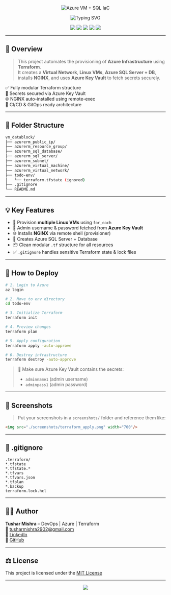 <p align="center">
  <img src="https://capsule-render.vercel.app/api?type=cylinder&colorGradient=0A66C2,5C4EE5&height=200&fontSize=45&fontColor=FFFFFF&text=Azure%20VM%20%2B%20SQL%20IaC&animation=fadeIn&desc=Terraform%20%E2%80%94%20NGINX%20%E2%80%94%20Key%20Vault&descSize=20&descAlign=64&descAlignY=75" alt="Azure VM + SQL IaC"/>
</p>

<p align="center">
  <img src="https://readme-typing-svg.demolab.com?font=JetBrains+Mono&size=22&pause=1000&color=5C4EE5&center=true&vCenter=true&width=435&lines=Scalable+IaC;Secure+by+Design;Ready+for+CI%2FCD" alt="Typing SVG" />
</p>

<p align="center">
  <img src="https://img.shields.io/badge/Tool-Terraform-5C4EE5?style=for-the-badge&logo=terraform&logoColor=white"/>
  <img src="https://img.shields.io/badge/Cloud-Azure-0078D4?style=for-the-badge&logo=microsoftazure&logoColor=white"/>
  <img src="https://img.shields.io/badge/VM-Linux%20VM-blue?style=for-the-badge&logo=linux"/>
  <img src="https://img.shields.io/badge/Database-AzureSQL-green?style=for-the-badge&logo=microsoftsqlserver&logoColor=white"/>
  <img src="https://img.shields.io/badge/Security-KeyVault-darkblue?style=for-the-badge&logo=microsoftazure"/>
</p>

---

## 🚀 Overview

> This project automates the provisioning of **Azure Infrastructure** using **Terraform**.  
> It creates a **Virtual Network**, **Linux VMs**, **Azure SQL Server + DB**, installs **NGINX**, and uses **Azure Key Vault** to fetch secrets securely.

✅ Fully modular Terraform structure  
🔐 Secrets secured via Azure Key Vault  
🌐 NGINX auto-installed using remote-exec  
🧱 CI/CD & GitOps ready architecture  

---

## 📁 Folder Structure

```bash
vm_datablock/
├── azurerm_public_ip/
├── azurerm_resource_group/
├── azurerm_sql_database/
├── azurerm_sql_server/
├── azurerm_subnet/
├── azurerm_virtual_machine/
├── azurerm_virtual_network/
├── todo-env/
│   └── terraform.tfstate (ignored)
├── .gitignore
└── README.md
```

---

## 💡 Key Features

- 🚀 Provision **multiple Linux VMs** using `for_each`
- 🔐 Admin username & password fetched from **Azure Key Vault**
- 🌐 Installs **NGINX** via remote shell (provisioner)
- 💾 Creates Azure SQL Server + Database
- 📦 Clean modular `.tf` structure for all resources
- ✅ `.gitignore` handles sensitive Terraform state & lock files

---

## 🧪 How to Deploy

```bash
# 1. Login to Azure
az login

# 2. Move to env directory
cd todo-env

# 3. Initialize Terraform
terraform init

# 4. Preview changes
terraform plan

# 5. Apply configuration
terraform apply -auto-approve

# 6. Destroy infrastructure
terraform destroy -auto-approve
```

> 🔑 Make sure Azure Key Vault contains the secrets:
> - `adminname1` (admin username)
> - `adminpass1` (admin password)

---

## 📸 Screenshots

> Put your screenshots in a `screenshots/` folder and reference them like:

```html
<img src="./screenshots/terraform_apply.png" width="700"/>
```

---

## 📄 .gitignore

```gitignore
.terraform/
*.tfstate
*.tfstate.*
*.tfvars
*.tfvars.json
*.tfplan
*.backup
terraform.lock.hcl
```

---

## 👨‍💻 Author

**Tushar Mishra** – DevOps | Azure | Terraform  
📧 tusharmishra2902@gmail.com  
🔗 [LinkedIn](https://linkedin.com/in/tushar-mishra-02461235a)  
🐙 [GitHub](https://github.com/tushar-2902)

---

## ⚖️ License

This project is licensed under the [MIT License](https://opensource.org/licenses/MIT)

---

<p align="center">
  <img src="https://capsule-render.vercel.app/api?type=waving&colorGradient=5C4EE5,0A66C2&height=120&section=footer"/>
</p>
